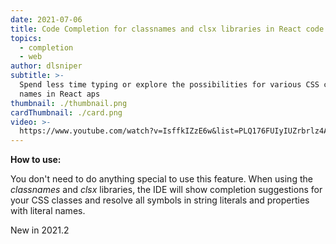 ```yaml
---
date: 2021-07-06
title: Code Completion for classnames and clsx libraries in React code
topics:
  - completion
  - web
author: dlsniper
subtitle: >-
  Spend less time typing or explore the possibilities for various CSS class
  names in React aps
thumbnail: ./thumbnail.png
cardThumbnail: ./card.png
video: >-
  https://www.youtube.com/watch?v=IsffkIZzE6w&list=PLQ176FUIyIUZrbrlz4AY1V8VzBJKZyVlW&index=16
---
```

**How to use:**

You don't need to do anything special to use this feature. When using the _classnames_ and _clsx_ libraries, the IDE will show completion suggestions for your CSS classes and resolve all symbols in string literals and properties with literal names.

 <span class="tag is-rounded">New in 2021.2</span>
